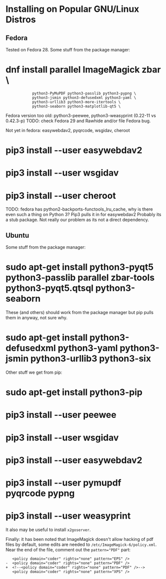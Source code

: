 Installing on Popular GNU/Linux Distros
=======================================

Fedora
------

Tested on Fedora 28.  Some stuff from the package manager:

  # dnf install parallel ImageMagick zbar \
                python3-PyMuPDF python3-passlib python3-pypng \
                python3-jsmin python3-defusedxml python3-yaml \
                python3-urllib3 python3-more-itertools \
                python3-seaborn python3-matplotlib-qt5 \


Fedora version too old: python3-peewee, python3-weasyprint (0.22-11 vs 0.42.3-p)
TODO: check Fedora 29 and Rawhide and/or file Fedora bug.

Not yet in fedora: easywebdav2, pyqrcode, wsgidav, cheroot

# pip3 install --user easywebdav2
# pip3 install --user wsgidav
# pip3 install --user cheroot

TODO: fedora has python2-backports-functools_lru_cache, why is there
even such a thing on Python 3?  Pip3 pulls it in for easywebdav2
Probably its a stub package.  Not really our problem as its not a
direct dependency.



Ubuntu
------

Some stuff from the package manager:

# sudo apt-get install python3-pyqt5 python3-passlib parallel zbar-tools python3-pyqt5.qtsql python3-seaborn


These (and others) should work from the package manager but pip pulls them in anyway, not sure why.

# sudo apt-get install python3-defusedxml python3-yaml python3-jsmin python3-urllib3 python3-six

Other stuff we get from pip:

# sudo apt-get install python3-pip
# pip3 install --user peewee
# pip3 install --user wsgidav
# pip3 install --user easywebdav2
# pip3 install --user pymupdf pyqrcode pypng
# pip3 install --user weasyprint

It also may be useful to install `x2goserver`.

Finally: it has been noted that ImageMagick doesn't allow hacking
of pdf files by default, some edits are needed to
`/etc/ImageMagick-6/policy.xml`.  Near the end of the file,
comment out the `pattern="PDF"` part:
```dif
   <policy domain="coder" rights="none" pattern="EPS" />
-  <policy domain="coder" rights="none" pattern="PDF" />
+  <!--<policy domain="coder" rights="none" pattern="PDF" />-->
   <policy domain="coder" rights="none" pattern="XPS" />
```
